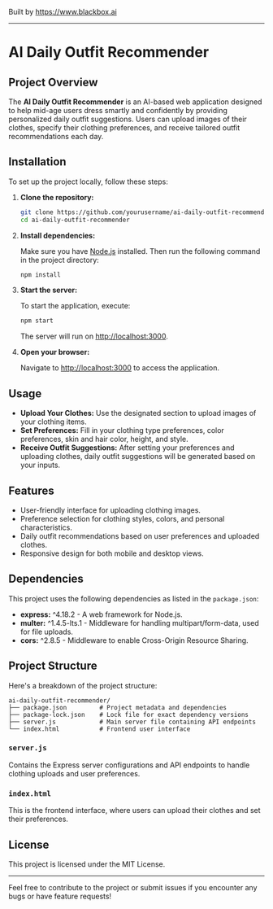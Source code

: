
Built by https://www.blackbox.ai

---

# AI Daily Outfit Recommender

## Project Overview

The **AI Daily Outfit Recommender** is an AI-based web application designed to help mid-age users dress smartly and confidently by providing personalized daily outfit suggestions. Users can upload images of their clothes, specify their clothing preferences, and receive tailored outfit recommendations each day.

## Installation

To set up the project locally, follow these steps:

1. **Clone the repository:**

   ```bash
   git clone https://github.com/yourusername/ai-daily-outfit-recommender.git
   cd ai-daily-outfit-recommender
   ```

2. **Install dependencies:**

   Make sure you have [Node.js](https://nodejs.org/) installed. Then run the following command in the project directory:

   ```bash
   npm install
   ```

3. **Start the server:**

   To start the application, execute:

   ```bash
   npm start
   ```

   The server will run on [http://localhost:3000](http://localhost:3000).

4. **Open your browser:**
   
   Navigate to [http://localhost:3000](http://localhost:3000) to access the application.

## Usage

- **Upload Your Clothes:** Use the designated section to upload images of your clothing items.
- **Set Preferences:** Fill in your clothing type preferences, color preferences, skin and hair color, height, and style.
- **Receive Outfit Suggestions:** After setting your preferences and uploading clothes, daily outfit suggestions will be generated based on your inputs.

## Features

- User-friendly interface for uploading clothing images.
- Preference selection for clothing styles, colors, and personal characteristics.
- Daily outfit recommendations based on user preferences and uploaded clothes.
- Responsive design for both mobile and desktop views.

## Dependencies

This project uses the following dependencies as listed in the `package.json`:

- **express:** ^4.18.2 - A web framework for Node.js.
- **multer:** ^1.4.5-lts.1 - Middleware for handling multipart/form-data, used for file uploads.
- **cors:** ^2.8.5 - Middleware to enable Cross-Origin Resource Sharing.

## Project Structure

Here's a breakdown of the project structure:

```
ai-daily-outfit-recommender/
├── package.json         # Project metadata and dependencies
├── package-lock.json    # Lock file for exact dependency versions
├── server.js            # Main server file containing API endpoints
└── index.html           # Frontend user interface
```

### `server.js`

Contains the Express server configurations and API endpoints to handle clothing uploads and user preferences.

### `index.html`

This is the frontend interface, where users can upload their clothes and set their preferences.

## License

This project is licensed under the MIT License. 

---

Feel free to contribute to the project or submit issues if you encounter any bugs or have feature requests!
